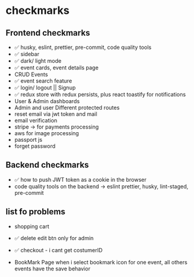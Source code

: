 # checkmarks

## Frontend checkmarks

* ✅ husky, eslint, prettier, pre-commit, code quality tools
* ✅ sidebar
* ✅ dark/ light mode
* ✅ event cards, event details page
* CRUD Events
* ✅ event search feature
* ✅ login/ logout || Signup
* ✅ redux store with redux persists, plus react toastify for notifications
* User & Admin dashboards
* Admin and user Different protected routes
* reset email via jwt token and mail
* email verification
* stripe -> for payments processing
* aws for image processing
* passport js
* forget password

## Backend checkmarks

* ✅ how to push JWT token as a cookie in the browser
* code quality tools on the backend -> eslint prettier, husky, lint-staged, pre-commit

## list fo problems

* shopping cart
* ✅ delete edit btn only for admin
* ✅ checkout - i cant get costumerID


* BookMark Page when i select bookmark icon for one event, all others events have the save behavior